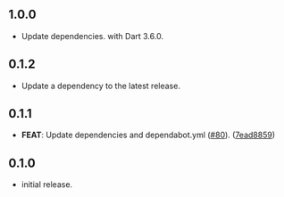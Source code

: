## 1.0.0

 - Update dependencies. with Dart 3.6.0.

## 0.1.2

 - Update a dependency to the latest release.

## 0.1.1

 - **FEAT**: Update dependencies and dependabot.yml  ([#80](https://github.com/altive/altfire/issues/80)). ([7ead8859](https://github.com/altive/altfire/commit/7ead8859ec144da35e0bb8414fcbabd5baa0f347))

## 0.1.0

* initial release.
